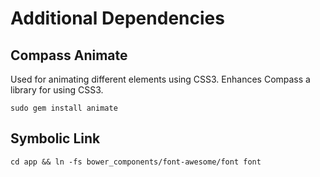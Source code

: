 Additional Dependencies
=======================

Compass Animate
---------------

Used for animating different elements using CSS3. Enhances Compass a library for using CSS3.

	sudo gem install animate
	
Symbolic Link
-------------

	cd app && ln -fs bower_components/font-awesome/font font
